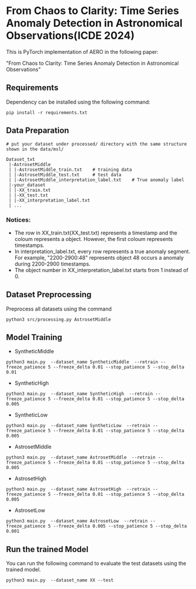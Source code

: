 # From Chaos to Clarity: Time Series Anomaly Detection in Astronomical Observations(ICDE 2024)

This is PyTorch implementation of AERO in the following paper: 

"From Chaos to Clarity: Time Series Anomaly Detection in Astronomical Observations"

## Requirements

Dependency can be installed using the following command:

```
pip install -r requirements.txt
```
## Data Preparation
```
# put your dataset under processed/ directory with the same structure shown in the data/msl/

Dataset_txt
 |-AstrosetMiddle
 | |-AstrosetMiddle_train.txt    # training data
 | |-AstrosetMiddle_test.txt     # test data
 | |-AstrosetMiddle_interpretation_label.txt    # True anomaly label
 |-your_dataset
 | |-XX_train.txt
 | |-XX_test.txt
 | |-XX_interpretation_label.txt
 | ...

```
### Notices:
* The row in XX_train.txt(XX_test.txt) represents a timestamp and the coloum represents a object. However, the first coloum represents timestamps.
* In interpretation_label.txt, every row represents a true anomaly segment. For example, "2200-2900:48" represents object 48 occurs a anomaly during 2200-2900 timestamps.
* The object number in XX_interpretation_label.txt starts from 1 instead of 0. 

## Dataset Preprocessing
Preprocess all datasets using the command
```
python3 src/processing.py AstrosetMiddle
```

## Model Training
- SyntheticMiddle
```
python3 main.py  --dataset_name SyntheticMiddle  --retrain --freeze_patience 5 --freeze_delta 0.01 --stop_patience 5 --stop_delta 0.01
```

- SyntheticHigh
```
python3 main.py  --dataset_name SyntheticHigh  --retrain --freeze_patience 5 --freeze_delta 0.01 --stop_patience 5 --stop_delta 0.005
```

- SyntheticLow
```
python3 main.py  --dataset_name SyntheticLow  --retrain --freeze_patience 5 --freeze_delta 0.01 --stop_patience 5 --stop_delta 0.005
```

- AstrosetMiddle
```
python3 main.py  --dataset_name AstrosetMiddle  --retrain --freeze_patience 5 --freeze_delta 0.01 --stop_patience 5 --stop_delta 0.005
```

- AstrosetHigh
```
python3 main.py  --dataset_name AstrosetHigh  --retrain --freeze_patience 5 --freeze_delta 0.01 --stop_patience 5 --stop_delta 0.005
```

- AstrosetLow
```
python3 main.py  --dataset_name AstrosetLow  --retrain --freeze_patience 5 --freeze_delta 0.005 --stop_patience 5 --stop_delta 0.001
```


## Run the trained Model

You can run the following command to evaluate the test datasets using the trained model.

```
python3 main.py  --dataset_name XX --test
```








